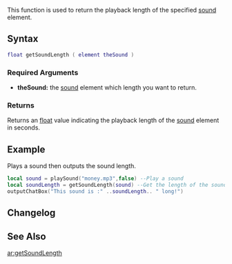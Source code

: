 This function is used to return the playback length of the specified [sound](/docs/sound.md "wikilink") element.

Syntax
------

``` lua
float getSoundLength ( element theSound )
```

### Required Arguments

-   **theSound:** the [sound](/docs/sound.md "wikilink") element which length you want to return.

### Returns

Returns an [float](/docs/float.md "wikilink") value indicating the playback length of the [sound](/sound.md "wikilink") element in seconds.

Example
-------

Plays a sound then outputs the sound length.

``` lua
local sound = playSound("money.mp3",false) --Play a sound
local soundLength = getSoundLength(sound) --Get the length of the sound
outputChatBox("This sound is :" ..soundLength.. " long!")
```

Changelog
---------

See Also
--------

[ar:getSoundLength](/docs/ar:getsoundlength.md "wikilink")
